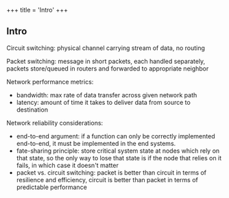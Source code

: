 +++
title = 'Intro'
+++

## Intro
Circuit switching: physical channel carrying stream of data, no routing

Packet switching: message in short packets, each handled separately, packets store/queued in routers and forwarded to appropriate neighbor

Network performance metrics:
- bandwidth: max rate of data transfer across given network path
- latency: amount of time it takes to deliver data from source to destination

Network reliability considerations:
- end-to-end argument: if a function can only be correctly implemented end-to-end, it must be implemented in the end systems.
- fate-sharing principle: store critical system state at nodes which rely on that state, so the only way to lose that state is if the node that relies on it fails, in which case it doesn't matter
- packet vs. circuit switching: packet is better than circuit in terms of resilience and efficiency, circuit is better than packet in terms of predictable performance
